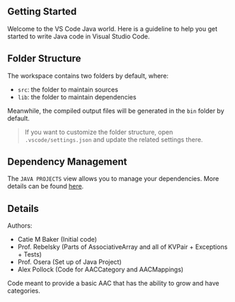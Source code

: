 ## Getting Started

Welcome to the VS Code Java world. Here is a guideline to help you get started to write Java code in Visual Studio Code.

## Folder Structure

The workspace contains two folders by default, where:

- `src`: the folder to maintain sources
- `lib`: the folder to maintain dependencies

Meanwhile, the compiled output files will be generated in the `bin` folder by default.

> If you want to customize the folder structure, open `.vscode/settings.json` and update the related settings there.

## Dependency Management

The `JAVA PROJECTS` view allows you to manage your dependencies. More details can be found [here](https://github.com/microsoft/vscode-java-dependency#manage-dependencies).


## Details

Authors:
* Catie M Baker (Initial code)
* Prof. Rebelsky (Parts of AssociativeArray and all of KVPair + Exceptions + Tests)
* Prof. Osera (Set up of Java Project)
* Alex Pollock (Code for AACCategory and AACMappings)

Code meant to provide a basic AAC that has the ability to grow and have categories. 